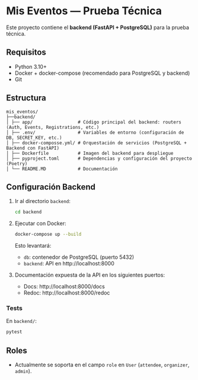 # Mis Eventos — Prueba Técnica

Este proyecto contiene el **backend (FastAPI + PostgreSQL)** para la prueba técnica.

## Requisitos

- Python 3.10+
- Docker + docker-compose (recomendado para PostgreSQL y backend)
- Git

## Estructura

```
mis_eventos/
├──backend/
│ ├── app/                 # Código principal del backend: routers (Auth, Events, Registrations, etc.) 
│ ├── .env/                # Variables de entorno (configuración de DB, SECRET_KEY, etc.)
│ ├── docker-composse.yml/ # Orquestación de servicios (PostgreSQL + Backend con FastAPI)
│ ├── Dockerfile           # Imagen del backend para despliegue
│ ├── pyproject.toml       # Dependencias y configuración del proyecto (Poetry)
│ └── README.MD            # Documentación
```

## Configuración Backend

1. Ir al directorio `backend`:
   ```bash
   cd backend
   ```

2. Ejecutar con Docker:
   ```bash
   docker-compose up --build
   ```

   Esto levantará:
   - `db`: contenedor de PostgreSQL (puerto 5432)
   - `backend`: API en http://localhost:8000


3. Documentación expuesta de la API en los siguientes puertos:
   - Docs: http://localhost:8000/docs
   - Redoc: http://localhost:8000/redoc


### Tests

En `backend/`:
```bash
pytest
```

## Roles

- Actualmente se soporta en el campo `role` en `User` (`attendee`, `organizer`, `admin`).
